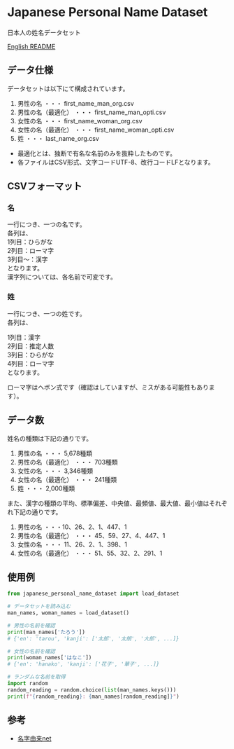 # Japanese Personal Name Dataset

日本人の姓名データセット

[English README](README_EN.md)


## データ仕様
データセットは以下にて構成されています。

1. 男性の名 ・・・ first_name_man_org.csv
2. 男性の名（最適化） ・・・ first_name_man_opti.csv
3. 女性の名 ・・・ first_name_woman_org.csv
4. 女性の名（最適化） ・・・ first_name_woman_opti.csv
5. 姓 ・・・ last_name_org.csv

* 最適化とは、独断で有名な名前のみを抜粋したものです。 <br>
*  各ファイルはCSV形式、文字コードUTF-8、改行コードLFとなります。

## CSVフォーマット

### 名

一行につき、一つの名です。 <br>
各列は、 <br>
1列目：ひらがな <br> 
2列目：ローマ字 <br>
3列目～：漢字 <br>
となります。 <br>
漢字列については、各名前で可変です。

### 姓

一行につき、一つの姓です。 <br>
各列は、 <br>

1列目：漢字 <br>
2列目：推定人数 <br>
3列目：ひらがな <br>
4列目：ローマ字 <br>
となります。


ローマ字はヘボン式です（確認はしていますが、ミスがある可能性もあります）。

## データ数

姓名の種類は下記の通りです。 <br>

1. 男性の名 ・・・ 5,678種類
2. 男性の名（最適化） ・・・ 703種類
3. 女性の名 ・・・ 3,346種類
4. 女性の名（最適化） ・・・ 241種類
5. 姓 ・・・ 2,000種類

また、漢字の種類の平均、標準偏差、中央値、最頻値、最大値、最小値はそれぞれ下記の通りです。

1. 男性の名 ・・・10、26、2、1、447、1
2. 男性の名（最適化） ・・・ 45、59、27、4、447、1
3. 女性の名 ・・・ 11、26、2、1、398、1
4. 女性の名（最適化） ・・・ 51、55、32、2、291、1



## 使用例

```python
from japanese_personal_name_dataset import load_dataset

# データセットを読み込む
man_names, woman_names = load_dataset()

# 男性の名前を確認
print(man_names['たろう'])
# {'en': 'tarou', 'kanji': ['太郎', '太朗', '大郎', ...]}

# 女性の名前を確認
print(woman_names['はなこ'])
# {'en': 'hanako', 'kanji': ['花子', '華子', ...]}

# ランダムな名前を取得
import random
random_reading = random.choice(list(man_names.keys()))
print(f"{random_reading}: {man_names[random_reading]}")
```

## 参考
- [名字由来net](https://myoji-yurai.net/prefectureRanking.htm)
